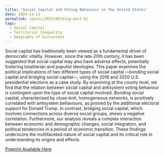 ```yaml
---
title: 'Social Capital and Voting Behaviour in the United States'
date: 2024-11-11
permalink: /posts/2013/08/blog-post-6/
tags:
  - Social Capital
  - Territorial Inequality
  - Geography of Discontent
---
```


Social capital has traditionally been viewed as a fundamental driver of democratic vitality. However, since the late-20th century, it has been suggested that social capital may also have adverse effects, potentially fostering totalitarian and populist ideologies. This paper examines the political implications of two different types of social capital —bonding social capital and bridging social capital—, using the 2016 and 2020 U.S. presidential elections as a case study. By examining at the county level, we find that the relation between social capital and antisystem voting behaviour is contingent upon the type of social capital involved. Bonding social capital, characterised by close-knit, homogeneous networks, is positively correlated with antisystem behaviours, as proxied by the additional electoral support for Donald Trump. In contrast, bridging social capital, which involves connections across diverse social groups, shows a negative correlation. Furthermore, our analysis reveals a complex interaction between economic and demographic changes, social integration, and political tendencies in a period of economic transition. These findings underscore the multifaceted nature of social capital and its critical role in understanding its origins and effects.

[Preprint Available Here](https://osf.io/preprints/osf/fuajw)




